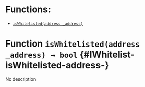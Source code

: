 

# Functions:
- [`isWhitelisted(address _address)`](#IWhitelist-isWhitelisted-address-)



# Function `isWhitelisted(address _address) → bool` {#IWhitelist-isWhitelisted-address-}
No description


